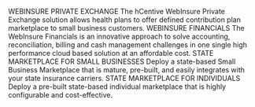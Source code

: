  WEBINSURE PRIVATE EXCHANGE
The hCentive WebInsure Private Exchange solution allows health plans to offer defined contribution plan marketplace to small business customers.
WEBINSURE FINANCIALS
The WebInsure Financials is an innovative approach to solve accounting, reconciliation, billing and cash management challenges in one single high performance cloud based solution at an affordable cost.
STATE MARKETPLACE FOR SMALL BUSINESSES
Deploy a state-based Small Business Marketplace that is mature, pre-built, and easily integrates with your state insurance carriers.
STATE MARKETPLACE FOR INDIVIDUALS
Deploy a pre-built state-based individual marketplace that is highly configurable and cost-effective.
